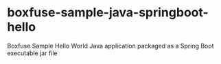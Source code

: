 boxfuse-sample-java-springboot-hello
====================================

Boxfuse Sample Hello World Java application packaged as a Spring Boot executable jar file
